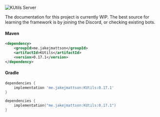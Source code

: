 ![KUtils Server](https://discordapp.com/api/guilds/453208597082406912/widget.png?style=banner2)

The documentation for this project is currently WIP. 
The best source for learning the framework is by joining the Discord, or checking existing bots.

#### Maven
```xml
<dependency>
    <groupId>me.jakejmattson</groupId>
    <artifactId>KUtils</artifactId>
    <version>0.17.1</version>
</dependency>
```

#### Gradle
```groovy
dependencies {
    implementation 'me.jakejmattson:KUtils:0.17.1'
}
```
```kotlin
dependencies {
    implementation("me.jakejmattson:KUtils:0.17.1")
}
```
